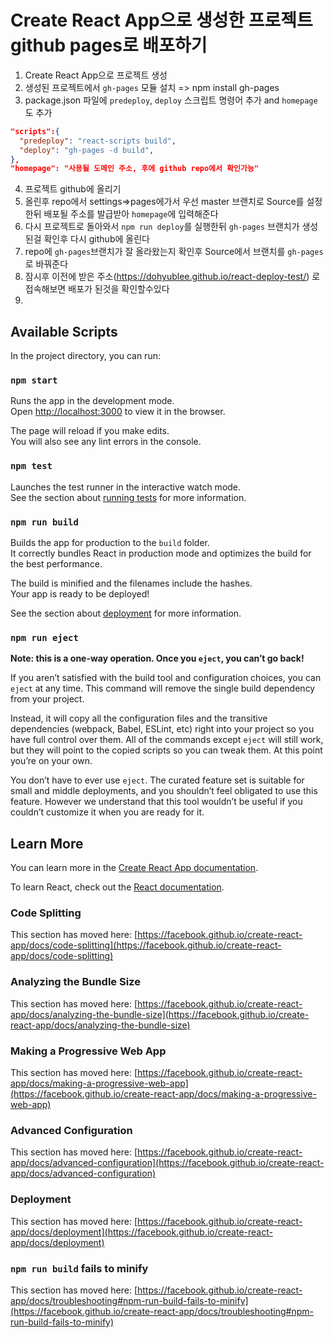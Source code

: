 # Create React App으로 생성한 프로젝트 github pages로 배포하기

1. Create React App으로 프로젝트 생성
2. 생성된 프로젝트에서 `gh-pages` 모듈 설치 => npm install gh-pages
3. package.json 파일에 `predeploy`, `deploy` 스크립트 명령어 추가 and `homepage`도 추가
```json
"scripts":{ 
  "predeploy": "react-scripts build", 
  "deploy": "gh-pages -d build", 
},
"homepage": "사용될 도메인 주소, 후에 github repo에서 확인가능"
```
4. 프로젝트 github에 올리기
5. 올린후 repo에서 settings=>pages에가서 우선 master 브랜치로 Source를 설정한뒤 배포될 주소를 발급받아 `homepage`에 입력해준다
6. 다시 프로젝트로 돌아와서 `npm run deploy`를 실행한뒤  `gh-pages` 브랜치가 생성된걸 확인후 다시 github에 올린다
7. repo에 `gh-pages`브랜치가 잘 올라왔는지 확인후 Source에서 브랜치를 `gh-pages`로 바꿔준다
8. 잠시후 이전에 받은 주소(https://dohyublee.github.io/react-deploy-test/) 로 접속해보면 배포가 된것을 확인할수있다
9. 

## Available Scripts

In the project directory, you can run:

### `npm start`

Runs the app in the development mode.\
Open [http://localhost:3000](http://localhost:3000) to view it in the browser.

The page will reload if you make edits.\
You will also see any lint errors in the console.

### `npm test`

Launches the test runner in the interactive watch mode.\
See the section about [running tests](https://facebook.github.io/create-react-app/docs/running-tests) for more information.

### `npm run build`

Builds the app for production to the `build` folder.\
It correctly bundles React in production mode and optimizes the build for the best performance.

The build is minified and the filenames include the hashes.\
Your app is ready to be deployed!

See the section about [deployment](https://facebook.github.io/create-react-app/docs/deployment) for more information.

### `npm run eject`

**Note: this is a one-way operation. Once you `eject`, you can’t go back!**

If you aren’t satisfied with the build tool and configuration choices, you can `eject` at any time. This command will remove the single build dependency from your project.

Instead, it will copy all the configuration files and the transitive dependencies (webpack, Babel, ESLint, etc) right into your project so you have full control over them. All of the commands except `eject` will still work, but they will point to the copied scripts so you can tweak them. At this point you’re on your own.

You don’t have to ever use `eject`. The curated feature set is suitable for small and middle deployments, and you shouldn’t feel obligated to use this feature. However we understand that this tool wouldn’t be useful if you couldn’t customize it when you are ready for it.

## Learn More

You can learn more in the [Create React App documentation](https://facebook.github.io/create-react-app/docs/getting-started).

To learn React, check out the [React documentation](https://reactjs.org/).

### Code Splitting

This section has moved here: [https://facebook.github.io/create-react-app/docs/code-splitting](https://facebook.github.io/create-react-app/docs/code-splitting)

### Analyzing the Bundle Size

This section has moved here: [https://facebook.github.io/create-react-app/docs/analyzing-the-bundle-size](https://facebook.github.io/create-react-app/docs/analyzing-the-bundle-size)

### Making a Progressive Web App

This section has moved here: [https://facebook.github.io/create-react-app/docs/making-a-progressive-web-app](https://facebook.github.io/create-react-app/docs/making-a-progressive-web-app)

### Advanced Configuration

This section has moved here: [https://facebook.github.io/create-react-app/docs/advanced-configuration](https://facebook.github.io/create-react-app/docs/advanced-configuration)

### Deployment

This section has moved here: [https://facebook.github.io/create-react-app/docs/deployment](https://facebook.github.io/create-react-app/docs/deployment)

### `npm run build` fails to minify

This section has moved here: [https://facebook.github.io/create-react-app/docs/troubleshooting#npm-run-build-fails-to-minify](https://facebook.github.io/create-react-app/docs/troubleshooting#npm-run-build-fails-to-minify)
